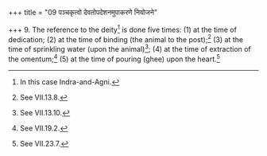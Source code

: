 +++
title = "09 पञ्चकृत्वो देवतोपदेशनमुपाकरणे नियोजने"

+++
9. The reference to the deity[^1] is done five times: (1) at the time of dedication; (2) at the time of binding (the animal to the post);[^2] (3) at the time of sprinkling water (upon the animal)[^3]; (4) at the time of extraction of the omentum;[^4] (5) at the time of pouring (ghee) upon the heart.[^5]  


[^1]: In this case Indra-and-Agni.  

[^2]: See VII.13.8.  

[^3]: See VII.13.10.  

[^4]: See VII.19.2.  

[^5]: See VII.23.7.
